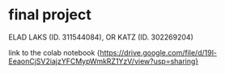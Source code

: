 # final project

ELAD LAKS (ID. 311544084), OR KATZ (ID. 302269204)

link to the colab notebook 
{https://drive.google.com/file/d/19l-EeaonCjSV2iajzYFCMypWmkRZ1YzV/view?usp=sharing}

